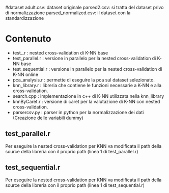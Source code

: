 #dataset
adult.csv: dataset originale
parsed2.csv: si tratta del dataset privo di normalizzazione
parsed_normalized.csv: il dataset con la standardizzazione

# Contenuto
- test_.r : nested cross-validation di K-NN base
- test_parallel.r : versione in parallelo per la nested cross-validation di K-NN base
- test_sequential.r : versione in parallelo per la nested cross-validation di K-NN online
- pca_analysis.r : permette di eseguire la pca sul dataset selezionato.
- knn_library.r : libreria che contiene le funzioni necessarie a K-NN e alla cross-validation.
- search.cpp : implementazione in c++ di K-NN utilizzata nella knn_library
- knnByCaret.r : versione di caret per la valutazione di K-NN con nested cross-validation.
- parsercsv.py : parser in python per la normalizzazione dei dati (Creazione delle variabili dummy)

## test_parallel.r
Per eseguire la nested cross-validation per KNN va modificata il path della source della libreria con il proprio path (linea 1 di test_parallel.r)

## test_sequential.r
Per eseguire la nested cross-validation per KNN va modificata il path della source della libreria con il proprio path (linea 1 di test_sequential.r)


